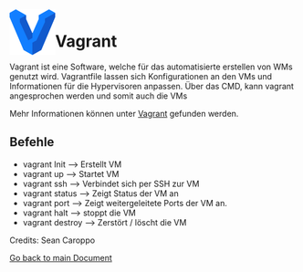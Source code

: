 <img align="left" width="80" height="80" src="./img/../../img/vagrant-logo.png" alt="Vagrant Logo">

# Vagrant

Vagrant ist eine Software, welche für das automatisierte erstellen von WMs genutzt wird. Vagrantfile lassen sich Konfigurationen an den VMs und Informationen für die Hypervisoren anpassen. Über das CMD, kann vagrant angesprochen werden und somit auch die VMs

Mehr Informationen können unter [Vagrant](https://www.vagrantup.com/) gefunden werden.

## Befehle
* vagrant Init --> Erstellt VM
* vagrant up --> Startet VM
* vagrant ssh --> Verbindet sich per SSH zur VM
* vagrant status --> Zeigt Status der VM an
* vagrant port --> Zeigt weitergeleitete Ports der VM an.
* vagrant halt --> stoppt die VM
* vagrant destroy --> Zerstört / löscht die VM

Credits: Sean Caroppo




[Go back to main Document](https://github.com/Daddey69/Modul_300/blob/master/dokumentation_egli.md)